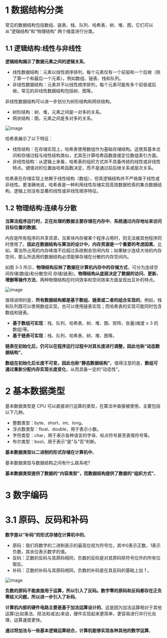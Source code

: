 # 1 数据结构分类
常见的数据结构包括数组、链表、栈、队列、哈希表、树、堆、图，它们可以从“逻辑结构”和“物理结构” 两个维度进行分类。

## 1.1 逻辑结构:线性与非线性
**逻辑结构揭示了数据元素之间的逻辑关系**。
- 线性数据结构：元素以线性顺序排列，每个元素仅有一个前驱和一个后继（除了第一个和最后一个元素）。例如数组、链表、栈和队列。
- 非线性数据结构：元素并不以线性顺序排列，每个元素可能有多个前驱或后继。常见的非线性数据结构包括树、图等。

非线性数据结构可以进一步划分为树形结构和网状结构。
- 树形结构：树、堆，元素之间是一对多的关系。
- 网状结构：图，元素之间是多对多的关系。

![image](https://github.com/user-attachments/assets/789e63ac-6247-4542-b13b-b0c3ea4f30c4)

哈希表展示了以下特征：
- 线性结构：在存储实现上，哈希表使用数组作为基础存储结构。这使其基本访问和存储过程与线性结构类似，尤其在计算哈希函数直接定位数组索引方面。
- 非线性结构：从逻辑上来看，哈希表的组织方式并不具备传统的线性或非线性特点。键值对的位置由哈希函数决定，而不是通过前后继关系或层次关系。

哈希表在存储实现上依赖于线性结构（数组），但其逻辑结构并不严格属于线性或非线性。更准确地说，哈希表是一种利用线性存储实现高效数据检索的集合数据结构，逻辑上则没有显著的线性或非线性顺序特征。

## 1.2 物理结构:连续与分散
**当算法程序运行时，正在处理的数据主要存储在内存中**。**系统通过内存地址来访问目标位置的数据**。

内存是所有程序的共享资源，当某块内存被某个程序占用时，则无法被其他程序同时使用了。**因此在数据结构与算法的设计中，内存资源是一个重要的考虑因素**。比如，算法所占用的内存峰值不应超过系统剩余空闲内存；如果缺少连续大块的内存空间，那么所选用的数据结构必须能够存储在分散的内存空间内。

如图 3‐3 所示，**物理结构反映了数据在计算机内存中的存储方式**，可分为连续空间存储(数组)和分散空间 存储(链表)。**物理结构从底层决定了数据的访问、更新、增删等操作方法**，两种物理结构在时间效率和空间效率方面呈现出互补的特点。

![image](https://github.com/user-attachments/assets/a2de79eb-4931-4711-816a-cff5d2ae813f)

值得说明的是，**所有数据结构都是基于数组、链表或二者的组合实现的**。例如，栈和队列既可以使用数组实现，也可以使用链表实现；而哈希表的实现可能同时包含数组和链表。
- **基于数组可实现**：栈、队列、哈希表、树、堆、图、矩阵、张量(维度 ≥ 3 的数组)等。
- **基于链表可实现**：栈、队列、哈希表、树、堆、图等。

**链表在初始化后，仍可以在程序运行过程中对其长度进行调整，因此也称“动态数据结构”**。

**数组在初始化后长度不可变，因此也称“静态数据结构”**。值得注意的是，**数组可通过重新分配内存实现长度变化**，从而具备一定的“动态性”。

# 2 基本数据类型
基本数据类型是 CPU 可以直接进行运算的类型，在算法中直接被使用，主要包括以下几种。
- 整数类型：byte、short、int、long。
- 浮点数类型：float、double，用于表示小数。
- 字符类型：char，用于表示各种语言的字母、标点符号甚至表情符号等。
- 布尔类型：bool，用于表示“是”与“否”判断。

**基本数据类型以二进制的形式存储在计算机中**。

基本数据类型与数据结构之间有什么联系呢?

**基本数据类型提供了数据的“内容类型”，而数据结构提供了数据的“组织方式”**。

# 3 数字编码
# 3.1 原码、反码和补码
**数字是以“补码”的形式存储在计算机中的**。
- 原码：我们将数字的二进制表示的最高位视为符号位，其中0表示正数，1表示负数，其余位表示数字的值。
- 反码：正数的反码与其原码相同，负数的反码是对其原码除符号位外的所有位取反。
- 补码：正数的补码与其原码相同，负数的补码是在其反码的基础上加 1 。

![image](https://github.com/user-attachments/assets/5d19727b-66c0-4e15-95bb-009ccbe9e999)

**负数的原码不能直接用于运算，所以引入了反码。数字零的原码和反码都存在正负零歧义问题，所以进一步引入了补码**。

**计算机内部的硬件电路主要是基于加法运算设计的**。这是因为加法运算相对于其他运算(比如乘法、除法和减法)来说，硬件实现起来更简单，更容易进行并行化处理，运算速度更快。

**通过将加法与一些基本逻辑运算结合，计算机能够实现各种其他的数学运算**。
